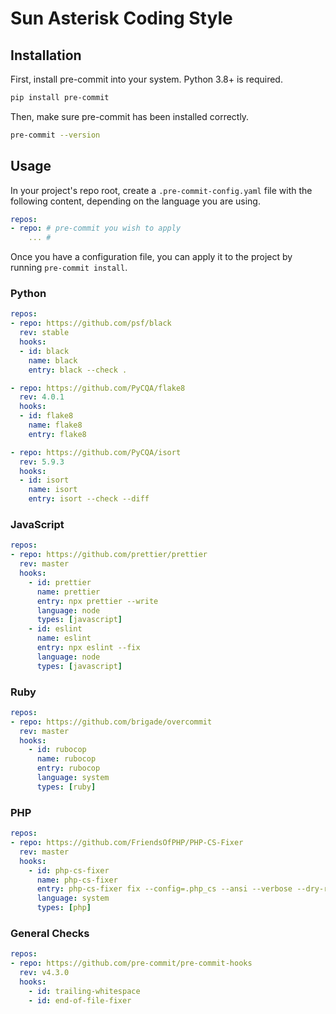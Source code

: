 # Sun Asterisk Coding Style

## Installation

First, install pre-commit into your system. Python 3.8+ is required.

```bash
pip install pre-commit
```

Then, make sure pre-commit has been installed correctly.

```bash
pre-commit --version
```

## Usage

In your project's repo root, create a `.pre-commit-config.yaml` file with the following content, depending on the language you are using.

```yaml
repos:
- repo: # pre-commit you wish to apply
    ... # 
```

Once you have a configuration file, you can apply it to the project by running `pre-commit install`.

### Python

```yaml
repos:
- repo: https://github.com/psf/black
  rev: stable
  hooks:
  - id: black
    name: black
    entry: black --check .

- repo: https://github.com/PyCQA/flake8
  rev: 4.0.1
  hooks:
  - id: flake8
    name: flake8
    entry: flake8

- repo: https://github.com/PyCQA/isort
  rev: 5.9.3
  hooks:
  - id: isort
    name: isort
    entry: isort --check --diff

```



### JavaScript

```yaml
repos:
- repo: https://github.com/prettier/prettier
  rev: master
  hooks:
    - id: prettier
      name: prettier
      entry: npx prettier --write
      language: node
      types: [javascript]
    - id: eslint
      name: eslint
      entry: npx eslint --fix
      language: node
      types: [javascript]
```


### Ruby

```yaml
repos:
- repo: https://github.com/brigade/overcommit
  rev: master
  hooks:
    - id: rubocop
      name: rubocop
      entry: rubocop
      language: system
      types: [ruby]
```

### PHP

```yaml
repos:
- repo: https://github.com/FriendsOfPHP/PHP-CS-Fixer
  rev: master
  hooks:
    - id: php-cs-fixer
      name: php-cs-fixer
      entry: php-cs-fixer fix --config=.php_cs --ansi --verbose --dry-run --diff
      language: system
      types: [php]
```

### General Checks

```yaml
repos:
- repo: https://github.com/pre-commit/pre-commit-hooks
  rev: v4.3.0
  hooks:
    - id: trailing-whitespace
    - id: end-of-file-fixer

```


